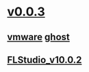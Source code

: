 # [v0.0.3](https://github.com/littleflute/software1/edit/master/README.md)
## [vmware](https://github.com/littleflute/bljob/tree/master/vmware) [ghost](https://github.com/littleflute/ghost)
## [FLStudio_v10.0.2](https://github.com/littleflute/software1/releases/download/FLStudio10/FL.Studio.v10.0.2.rar)
